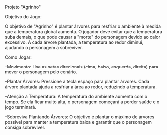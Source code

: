 Projeto "Agrinho"

Objetivo do Jogo:

O objetivo de "Agrinho" é plantar árvores para resfriar o ambiente à medida que a temperatura global aumenta. O jogador deve evitar que a temperatura suba demais, o que pode causar a "morte" do personagem devido ao calor excessivo. A cada árvore plantada, a temperatura ao redor diminui, ajudando o personagem a sobreviver.

Como Jogar:

-Movimento: Use as setas direcionais (cima, baixo, esquerda, direita) para mover o personagem pelo cenário.

-Plantar Árvores: Pressione a tecla espaço para plantar árvores. Cada árvore plantada ajuda a resfriar a área ao redor, reduzindo a temperatura.

-Atenção à Temperatura: A temperatura do ambiente aumenta com o tempo. Se ela ficar muito alta, o personagem começará a perder saúde e o jogo terminará.

-Sobreviva Plantando Árvores: O objetivo é plantar o máximo de árvores possível para manter a temperatura baixa e garantir que o personagem consiga sobreviver.




